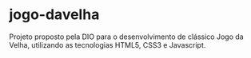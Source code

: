 # jogo-davelha
Projeto proposto pela DIO para o desenvolvimento de clássico Jogo da Velha, utilizando as tecnologias HTML5, CSS3 e Javascript.
